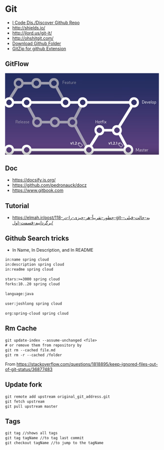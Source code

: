 # Git

* [I Code Dis./Discover Github Repo](http://icodedis.tool.cards/)
* http://shields.io/
* http://jlord.us/git-it/
* http://ohshitgit.com/
* [Download Github Folder](https://minhaskamal.github.io/DownGit/#/home)
* [GitZip for github Extension](https://chrome.google.com/webstore/detail/gitzip-for-github/ffabmkklhbepgcgfonabamgnfafbdlkn?hl=en)

## GitFlow

![GitFlow](assets/git-flow.png)

## Doc

* https://docsify.js.org/
* https://github.com/pedronauck/docz
* https://www.gitbook.com

## Tutorial

* https://elmah.ir/post/118-چطور-تقریباً-هر-چیزی-را-در-git-به-حالت-قبلی-برگردانیم-قسمت-اول/

## Github Search tricks

* In Name, In Description, and In README

```
in:name spring cloud
in:description spring cloud
in:readme spring cloud

stars:>=3000 spring cloud
forks:10..20 spring cloud

language:java

user:joshlong spring cloud

org:spring-cloud spring cloud
```

## Rm Cache

```shell
git update-index --assume-unchanged <file>
# or remove them from repository by
git rm --cached file.md
git rm -r --cached /folder
```

From <https://stackoverflow.com/questions/1818895/keep-ignored-files-out-of-git-status/36877483> 

## Update fork

```shell
git remote add upstream original_git_address.git
git fetch upstream 
git pull upstream master
```

## Tags

```shell
git tag //shows all tags
git tag tagName //to tag last commit
git checkout tagName //to jump to the tagName
```